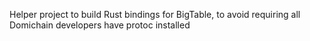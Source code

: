 Helper project to build Rust bindings for BigTable, to avoid requiring all
Domichain developers have protoc installed
